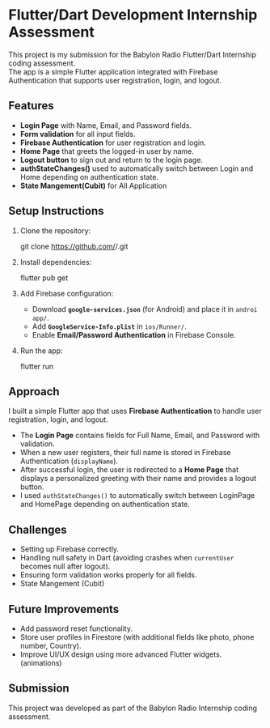 # Flutter/Dart Development Internship Assessment

This project is my submission for the Babylon Radio Flutter/Dart Internship coding assessment.  
The app is a simple Flutter application integrated with Firebase Authentication that supports user registration, login, and logout.



##  Features
- **Login Page** with  Name, Email, and Password fields.  
- **Form validation** for all input fields.  
- **Firebase Authentication** for user registration and login.  
- **Home Page** that greets the logged-in user by name.  
- **Logout button** to sign out and return to the login page.  
- **authStateChanges()** used to automatically switch between Login and Home depending on authentication state.  
- **State Mangement(Cubit)** for All Application



## Setup Instructions
1. Clone the repository:
   
   git clone https://github.com/<your-username>/<repo-name>.git
 
   

2. Install dependencies:
 
   flutter pub get
  

3. Add Firebase configuration:
   - Download **`google-services.json`** (for Android) and place it in `androi app/`.  
   -  Add **`GoogleService-Info.plist`** in `ios/Runner/`.  
   - Enable **Email/Password Authentication** in Firebase Console.  

4. Run the app:
   
   flutter run
   



##  Approach
I built a simple Flutter app that uses **Firebase Authentication** to handle user registration, login, and logout.  
- The **Login Page** contains fields for Full Name, Email, and Password with validation.  
- When a new user registers, their full name is stored in Firebase Authentication (`displayName`).  
- After successful login, the user is redirected to a **Home Page** that displays a personalized greeting with their name and provides a logout button.  
- I used `authStateChanges()` to automatically switch between LoginPage and HomePage depending on authentication state.  



##  Challenges
- Setting up Firebase correctly.  
- Handling null safety in Dart (avoiding crashes when `currentUser` becomes null after logout).  
- Ensuring form validation works properly for all fields.  
- State Mangement (Cubit) 



##  Future Improvements
- Add password reset functionality.  
- Store user profiles in Firestore (with additional fields like photo, phone number, Country).  
- Improve UI/UX design using more advanced Flutter widgets.  (animations) 




##  Submission
This project was developed as part of the Babylon Radio Internship coding assessment.  
